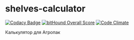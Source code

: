 # shelves-calculator
[![Codacy Badge](https://api.codacy.com/project/badge/Grade/701cdb1ef68f44539d36b9f71dd86659)](https://www.codacy.com/app/ntorgov/shelves-calculator?utm_source=github.com&amp;utm_medium=referral&amp;utm_content=ntorgov/shelves-calculator&amp;utm_campaign=Badge_Grade) [![bitHound Overall Score](https://www.bithound.io/github/ntorgov/shelves-calculator/badges/score.svg)](https://www.bithound.io/github/ntorgov/shelves-calculator) [![Code Climate](https://codeclimate.com/github/ntorgov/shelves-calculator/badges/gpa.svg)](https://codeclimate.com/github/ntorgov/shelves-calculator)

Калькулятор для Агропак

